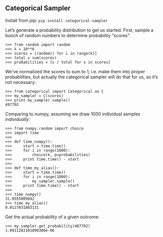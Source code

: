 Categorical Sampler
-----

Install from pip: `pip install categorical-sampler`

Let&rsquo;s generate a probability distribution to get us started.  First, sample a bunch of random numbers to determine probability &ldquo;scores&rdquo;.


    >>> from random import random
    >>> k = 10**6
    >>> scores = [random() for i in range(k)]
    >>> total = sum(scores)
    >>> probabilities = [s / total for s in scores]


We've normalized the scores to sum to 1, i.e. make
them into proper probabilities, but actually the categorical sampler will do that for us, so it&rsquo;s not necessary:

    >>> from categorical import Categorical as C
    >>> my_sampler = C(scores)
    >>> print my_sampler.sample()
    487702

Comparing to numpy, assuming we draw 1000 individual samples *individually*:


    >>> from numpy.random import choice
    >>> import time
    >>> 
    >>> def time_numpy():
    >>>     start = time.time()
    >>>     for i in range(1000):
    >>>         choice(k, p=probabilities)
    >>>     print time.time() - start
    >>> 
    >>> def time_my_alias():
    >>>     start = time.time()
    >>>     for i in range(1000):
    >>>         my_sampler.sample()
    >>>     print time.time() - start
    >>> 
    >>> time_numpy()
    31.0555009842
    >>> time_my_alias()
    0.0127031803131

Get the actual probability of a given outcome:

    >>> my_sampler.get_probability(487702)
    1.0911282101090306e-06 


